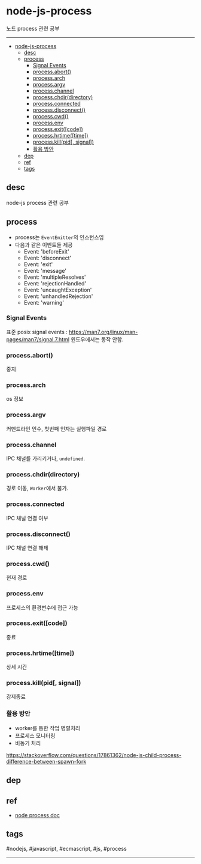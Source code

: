 # node-js-process

노드 process 관련 공부

----


- [node-js-process](#node-js-process)
  - [desc](#desc)
  - [process](#process)
    - [Signal Events](#signal-events)
    - [process.abort()](#processabort)
    - [process.arch](#processarch)
    - [process.argv](#processargv)
    - [process.channel](#processchannel)
    - [process.chdir(directory)](#processchdirdirectory)
    - [process.connected](#processconnected)
    - [process.disconnect()](#processdisconnect)
    - [process.cwd()](#processcwd)
    - [process.env](#processenv)
    - [process.exit([code])](#processexitcode)
    - [process.hrtime([time])](#processhrtimetime)
    - [process.kill(pid[, signal])](#processkillpid-signal)
    - [활용 방안](#활용-방안)
  - [dep](#dep)
  - [ref](#ref)
  - [tags](#tags)

## desc

node-js process 관련 공부

## process

- process는 `EventEmitter`의 인스턴스임
- 다음과 같은 이벤트들 제공
  - Event: 'beforeExit'
  - Event: 'disconnect'
  - Event: 'exit'
  - Event: 'message'
  - Event: 'multipleResolves'
  - Event: 'rejectionHandled'
  - Event: 'uncaughtException'
  - Event: 'unhandledRejection'
  - Event: 'warning'

### Signal Events

표준 posix signal events : https://man7.org/linux/man-pages/man7/signal.7.html
윈도우에서는 동작 안함.

### process.abort()
중지

### process.arch
os 정보

### process.argv

커맨드라인 인수, 첫번째 인자는 실행파일 경로

### process.channel

IPC 채널를 가리키거나, `undefined`.

### process.chdir(directory)

경로 이동, `Worker`에서 불가.

### process.connected

IPC 채널 연결 여부


### process.disconnect()
IPC 채널 연결 해제

### process.cwd()
현재 경로

### process.env

프로세스의 환경변수에 접근 가능

### process.exit([code])
종료

### process.hrtime([time])

상세 시간 

### process.kill(pid[, signal])
강제종료


### 활용 방안

- worker를 통한 작업 병렬처리
- 프로세스 모니터링
- 비동기 처리


https://stackoverflow.com/questions/17861362/node-js-child-process-difference-between-spawn-fork


## dep

## ref
  - [node process doc](https://nodejs.org/docs/latest-v10.x/api/process.html)

## tags
  \#nodejs, \#javascript, \#ecmascript, \#js, \#process



----

 

